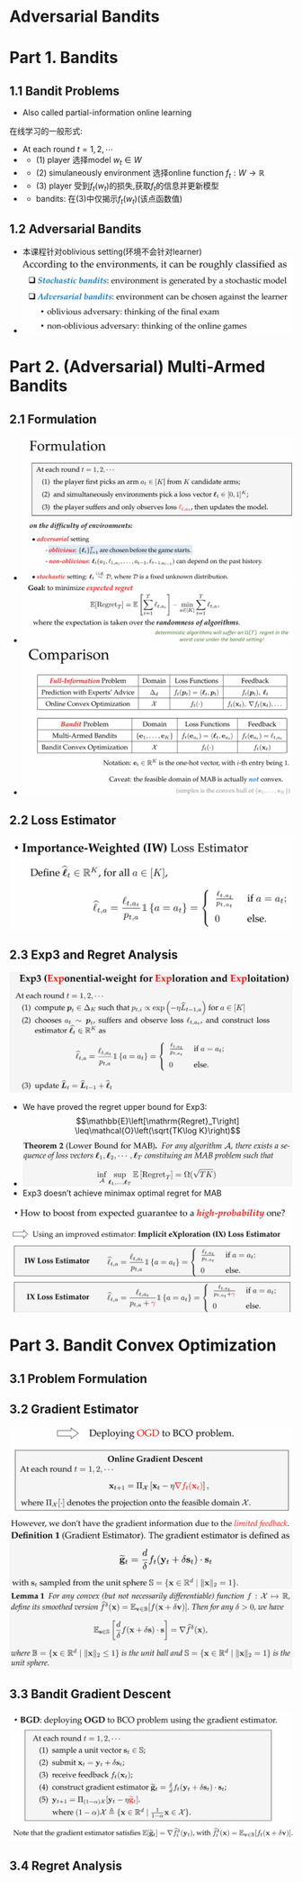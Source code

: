 # Adversarial Bandits

# Part 1. Bandits

## 1.1 Bandit Problems
- Also called partial-information online learning

在线学习的一般形式:
- At each round $t=1,2,\cdots$
- - (1) player 选择model $w_t \in W$
- - (2) simulaneously environment 选择online function $f_t : W \to \mathbb{R}$
- - (3) player 受到$f_t(w_t)$的损失,获取$f_t$的信息并更新模型
- - bandits: 在(3)中仅揭示$f_t(w_t)$(该点函数值)

## 1.2 Adversarial Bandits 
- 本课程针对oblivious setting(环境不会针对learner)
- ![alt text](image.png)

# Part 2. (Adversarial) Multi-Armed Bandits

## 2.1 Formulation
- ![alt text](image-1.png)
- ![alt text](image-2.png)
- ![alt text](image-3.png)
## 2.2 Loss Estimator
![alt text](image-4.png)

## 2.3 Exp3 and Regret Analysis
![alt text](image-5.png)

- We have proved the regret upper bound for Exp3:
$$\mathbb{E}\left[\mathrm{Regret}_T\right] \leq\mathcal{O}\left(\sqrt{TK\log K}\right)$$
- ![alt text](image-6.png)
- Exp3 doesn’t achieve minimax optimal regret for MAB

![alt text](image-7.png)

# Part 3. Bandit Convex Optimization

## 3.1 Problem Formulation


## 3.2 Gradient Estimator

![alt text](image-9.png)
![alt text](image-10.png)
![alt text](image-11.png)


## 3.3 Bandit Gradient Descent
![alt text](image-12.png)

## 3.4 Regret Analysis




